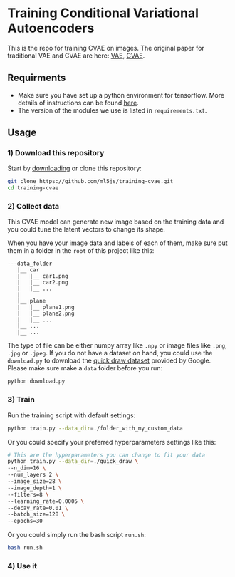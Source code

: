 # Training Conditional Variational Autoencoders
This is the repo for training CVAE on images. The original paper for traditional VAE and CVAE are here: [VAE](https://arxiv.org/pdf/1312.6114.pdf), [CVAE](https://pdfs.semanticscholar.org/3f25/e17eb717e5894e0404ea634451332f85d287.pdf).

## Requirments
* Make sure you have set up a python environment for tensorflow. More details of instructions can be found [here](https://ml5js.org/docs/training-setup).
* The version of the modules we use is listed in `requirements.txt`.

## Usage

### 1) Download this repository
Start by [downloading](https://github.com/ml5js/training-cvae.git) or clone this repository:
```bash
git clone https://github.com/ml5js/training-cvae.git
cd training-cvae
```

### 2) Collect data
This CVAE model can generate new image based on the training data and you could tune the latent vectors to change its shape.

When you have your image data and labels of each of them, make sure put them in a folder in the `root` of this project like this:
```
---data_folder
   |__ car
   |   |__ car1.png
   |   |__ car2.png
   |   |__ ...
   |
   |__ plane
   |   |__ plane1.png
   |   |__ plane2.png
   |   |__ ...
   |__ ...
   |__ ...
```
The type of file can be either numpy array like `.npy` or image files like `.png`, `.jpg` or `.jpeg`.
If you do not have a dataset on hand, you could use the `download.py` to download the [quick draw dataset](https://quickdraw.withgoogle.com/) provided by Google. Please make sure make a `data` folder before you run:
```bash
python download.py
```
### 3) Train

Run the training script with default settings:
```bash
python train.py --data_dir=./folder_with_my_custom_data
```
Or you could specify your preferred hyperparameters settings like this:
```bash
# This are the hyperparameters you can change to fit your data
python train.py --data_dir=./quick_draw \
--n_dim=16 \
--num_layers 2 \
--image_size=28 \
--image_depth=1 \
--filters=8 \
--learning_rate=0.0005 \
--decay_rate=0.01 \
--batch_size=128 \
--epochs=30
```
Or you could simply run the bash script `run.sh`:
```bash
bash run.sh
```

### 4) Use it


